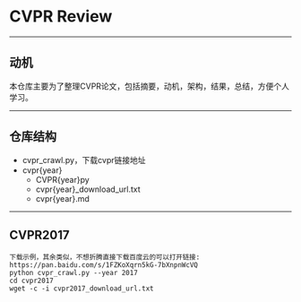 # CVPR Review

---
## 动机

本仓库主要为了整理CVPR论文，包括摘要，动机，架构，结果，总结，方便个人学习。

---
## 仓库结构
- cvpr_crawl.py，下载cvpr链接地址
- cvpr{year}
    - CVPR{year}py
    - cvpr{year}_download_url.txt
    - cvpr{year}.md

---
## CVPR2017

```
下载示例，其余类似，不想折腾直接下载百度云的可以打开链接: https://pan.baidu.com/s/1FZKoXqrn5kG-7bXnpnWcVQ
python cvpr_crawl.py --year 2017
cd cvpr2017
wget -c -i cvpr2017_download_url.txt
```
